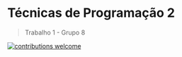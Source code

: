 # Técnicas de Programação 2

> Trabalho 1 - Grupo 8

[![contributions welcome](https://img.shields.io/badge/contributions-welcome-brightgreen.svg?style=flat)](https://github.com/Vitoudi/TP2-Trabalho-1/issues)